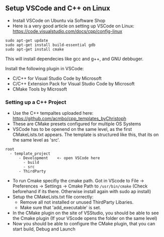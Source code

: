 ## Setup VSCode and C++ on Linux

- Install VSCode on Ubuntu via Software Shop
- Here is a very good article on setting up VSCode on Linux: https://code.visualstudio.com/docs/cpp/config-linux


```
sudo apt-get update
sudo apt-get install build-essential gdb
sudo apt-get install cmake
```

This will install dependecies like gcc and g++, and GNU debbuger.

Install the following plugin in VSCode:
- C/C++ for Visual Studio Code by Microsoft
- C/C++ Extension Pack for Visual Studio Code by Microsoft
- CMake Tools by Microsoft

### Setting up a C++ Project

- Use the C++ tempaltes uploaded here: https://github.com/acmbo/cpp_templates_byChristoph
- These are CMake presets configured for multiple OS Systems
- VSCode has to be openend on the same level, as the first CMakeLists.txt appears. The template is structured like this, that its on the same level as 'src'.

```
root
  - template_project
      - Development    <- open VSCode here
        - build
        - src
      - ThirdParty
```

- To run Cmake specifiy the cmake path. Got in VScode to File -> Preferences -> Settings -> Cmake Path to `/usr/bin/cmake` (Check beforehand if its there. Otherwise install again with sudo ap install)
- Setup the CMakeLists.txt file correctly:
  - Remove all not installed or unused ThirdParty Libaries.
  - Make sure that 'add_executable' is set.
- In the CMake plugin on the site of VSStudio, you should be able to see the Cmake plugin (If your VScode opens the folder on the same level)
- Now you should be able to configure the CMake plugin, that you can start build, Debug and Launch 
